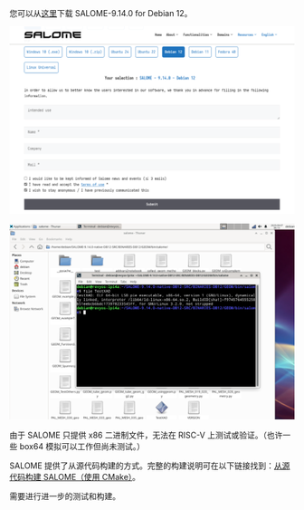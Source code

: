 您可以从[这里](https://www.salome-platform.org/)下载 SALOME-9.14.0 for Debian 12。

![SALOME 下载提交表单](./images/01-submit-form.png)

![SALOME 中出现 x86 二进制文件](./images/02-x86-binaries-in-SALOME-src.png)

由于 SALOME 只提供 x86 二进制文件，无法在 RISC-V 上测试或验证。（也许一些 box64 模拟可以工作但尚未测试。）

SALOME 提供了从源代码构建的方式。完整的构建说明可在以下链接找到：[从源代码构建 SALOME（使用 CMake）](https://docs.salome-platform.org/latest/dev/cmake/html/intro.html)。

需要进行进一步的测试和构建。
